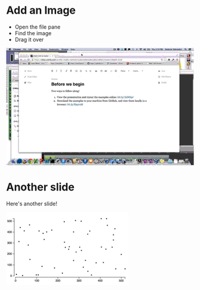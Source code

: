 # Add an Image

* Open the file pane
* Find the image
* Drag it over 

![insert_image_optimized.gif](insert_image_optimized.gif)

# Another slide

Here's another slide!

![images/scatterplot_atlas_presentation.png](images/scatterplot_atlas_presentation.png)
